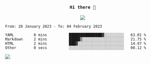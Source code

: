 <h4 align="center"><samp> Hi there 👋  </samp></h4>

<p align="center">
  
  <a href="https://github.com/bznick98">
    <img align="center" src="https://github-readme-stats.vercel.app/api?username=bznick98&&count_private=true&hide=issues,prs,contribs&show_icons=true&theme=gruvbox" />
  </a>
  
  <!--START_SECTION:waka-->

```text
From: 28 January 2023 - To: 04 February 2023

YAML         8 mins          ███████████████▓░░░░░░░░░   63.01 %
Markdown     2 mins          █████▒░░░░░░░░░░░░░░░░░░░   21.75 %
HTML         2 mins          ███▓░░░░░░░░░░░░░░░░░░░░░   14.97 %
Other        0 secs          ░░░░░░░░░░░░░░░░░░░░░░░░░   00.12 %
```

<!--END_SECTION:waka-->
  
 
</p>

![](https://visitor-badge.glitch.me/badge?page_id=bznick98.bznick98)
